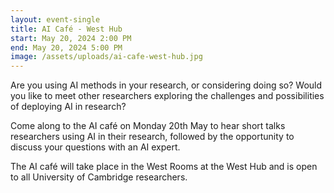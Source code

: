 ```yaml
---
layout: event-single
title: AI Café - West Hub
start: May 20, 2024 2:00 PM
end: May 20, 2024 5:00 PM
image: /assets/uploads/ai-cafe-west-hub.jpg
---
```

Are you using AI methods in your research, or considering doing so? Would you like to meet other researchers exploring the challenges and possibilities of deploying AI in research? 

Come along to the AI café on Monday 20th May to hear short talks researchers using AI in their research, followed by the opportunity to discuss your questions with an AI expert.  

T﻿he AI café will take place in the West Rooms at the West Hub and is open to all University of Cambridge researchers.